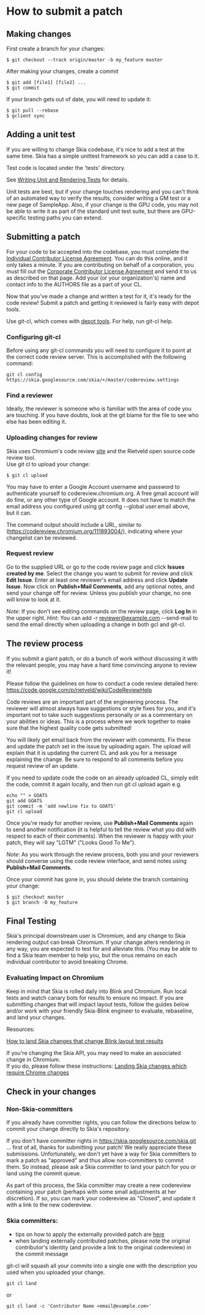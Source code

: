 How to submit a patch
=====================


Making changes
--------------

First create a branch for your changes:

~~~~
$ git checkout --track origin/master -b my_feature master
~~~~

After making your changes, create a commit

~~~~
$ git add [file1] [file2] ...
$ git commit
~~~~

If your branch gets out of date, you will need to update it:

~~~~
$ git pull --rebase
$ gclient sync
~~~~


Adding a unit test
------------------

If you are willing to change Skia codebase, it's nice to add a test at the same
time. Skia has a simple unittest framework so you can add a case to it.

Test code is located under the 'tests' directory.

See [Writing Unit and Rendering Tests](tests) for details.

Unit tests are best, but if your change touches rendering and you can't think of
an automated way to verify the results, consider writing a GM test or a new page
of SampleApp. Also, if your change is the GPU code, you may not be able to write
it as part of the standard unit test suite, but there are GPU-specific testing
paths you can extend.

Submitting a patch
------------------

For your code to be accepted into the codebase, you must complete the
[Individual Contributor License
Agreement](http://code.google.com/legal/individual-cla-v1.0.html). You can do
this online, and it only takes a minute. If you are contributing on behalf of a
corporation, you must fill out the [Corporate Contributor License Agreement](http://code.google.com/legal/corporate-cla-v1.0.html) 
and send it to us as described on that page. Add your (or your organization's) 
name and contact info to the AUTHORS file as a part of your CL.

Now that you've made a change and written a test for it, it's ready for the code
review! Submit a patch and getting it reviewed is fairly easy with depot tools.

Use git-cl, which comes with [depot tools](http://sites.google.com/a/chromium.org/dev/developers/how-tos/install-depot-tools).
For help, run git-cl help.

### Configuring git-cl

Before using any git-cl commands you will need to configure it to point at the
correct code review server. This is accomplished with the following command:

~~~~
git cl config https://skia.googlesource.com/skia/+/master/codereview.settings
~~~~

### Find a reviewer

Ideally, the reviewer is someone who is familiar with the area of code you are
touching. If you have doubts, look at the git blame for the file to see who else
has been editing it.

### Uploading changes for review

Skia uses Chromium's code review [site](http://codereview.chromium.org) and the 
Rietveld open source code review tool.  
Use git cl to upload your change:
~~~~
$ git cl upload 
~~~~

You may have to enter a Google Account username and password to authenticate
yourself to codereview.chromium.org. A free gmail account will do fine, or any
other type of Google account.  It does not have to match the email address you
configured using git config --global user.email above, but it can.

The command output should include a URL, similar to
(https://codereview.chromium.org/111893004/), indicating where your changelist
can be reviewed.

### Request review

Go to the supplied URL or go to the code review page and click **Issues created
by me**. Select the change you want to submit for review and click **Edit
Issue**. Enter at least one reviewer's email address and click **Update Issue**.
Now click on **Publish+Mail Comments**, add any optional notes, and send your
change off for review. Unless you publish your change, no one will know to look
at it.

_Note_: If you don't see editing commands on the review page, click **Log In**
in the upper right. _Hint_: You can add -r reviewer@example.com --send-mail to
send the email directly when uploading a change in both gcl and git-cl.


The review process
------------------

If you submit a giant patch, or do a bunch of work without discussing it with
the relevant people, you may have a hard time convincing anyone to review it!

Please follow the guidelines on how to conduct a code review detailed here:
https://code.google.com/p/rietveld/wiki/CodeReviewHelp

Code reviews are an important part of the engineering process. The reviewer will
almost always have suggestions or style fixes for you, and it's important not to
take such suggestions personally or as a commentary on your abilities or ideas.
This is a process where we work together to make sure that the highest quality
code gets submitted!

You will likely get email back from the reviewer with comments. Fix these and
update the patch set in the issue by uploading again. The upload will explain
that it is updating the current CL and ask you for a message explaining the
change. Be sure to respond to all comments before you request review of an
update.

If you need to update code the code on an already uploaded CL, simply edit the
code, commit it again locally, and then run git cl upload again e.g.

~~~~
echo "" > GOATS
git add GOATS
git commit -m 'add newline fix to GOATS'
git cl upload
~~~~

Once you're ready for another review, use **Publish+Mail Comments** again to
send another notification (it is helpful to tell the review what you did with
respect to each of their comments). When the reviewer is happy with your patch,
they will say "LGTM" ("Looks Good To Me").

_Note_: As you work through the review process, both you and your reviewers
should converse using the code review interface, and send notes using
**Publish+Mail Comments**.

Once your commit has gone in, you should delete the branch containing your change:

~~~~
$ git checkout master
$ git branch -D my_feature
~~~~


Final Testing
-------------

Skia's principal downstream user is Chromium, and any change to Skia rendering
output can break Chromium. If your change alters rendering in any way, you are
expected to test for and alleviate this. (You may be able to find a Skia team
member to help you, but the onus remains on each individual contributor to avoid
breaking Chrome.

### Evaluating Impact on Chromium

Keep in mind that Skia is rolled daily into Blink and Chromium.  Run local tests
and watch canary bots for results to ensure no impact.  If you are submitting
changes that will impact layout tests, follow the guides below and/or work with
your friendly Skia-Blink engineer to evaluate, rebaseline, and land your
changes.

Resources:

[How to land Skia changes that change Blink layout test results](../chrome/layouttest)

If you're changing the Skia API, you may need to make an associated change in Chromium.  
If you do, please follow these instructions: [Landing Skia changes which require Chrome changes](../chrome/changes)


Check in your changes
---------------------

### Non-Skia-committers

If you already have committer rights, you can follow the directions below to
commit your change directly to Skia's repository.

If you don't have committer rights in https://skia.googlesource.com/skia.git ...
first of all, thanks for submitting your patch!  We really appreciate these
submissions.  Unfortunately, we don't yet have a way for Skia committers to mark
a patch as "approved" and thus allow non-committers to commit them.  So instead,
please ask a Skia committer to land your patch for you or land using the commit
queue.

As part of this process, the Skia committer may create a new codereview
containing your patch (perhaps with some small adjustments at her discretion).
If so, you can mark your codereview as "Closed", and update it with a link to
the new codereview.

### Skia committers: 
  *  tips on how to apply the externally provided patch are [here](./patch)
  *  when landing externally contributed patches, please note the original 
     contributor's identity (and provide a link to the original codereview) in the commit message

git-cl will squash all your commits into a single one with the description you used when you uploaded your change.

~~~~
git cl land
~~~~
or
~~~~
git cl land -c 'Contributor Name <email@example.com>'
~~~~
